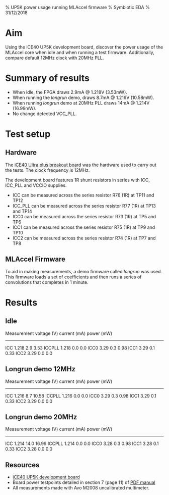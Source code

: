 % UP5K power usage running MLAccel firmware
% Symbiotic EDA
% 31/12/2018

# Aim

Using the iCE40 UP5K development board, discover the power usage of the MLAccel core when idle and when running a test firmware.
Additionally, compare default 12MHz clock with 20MHz PLL.

# Summary of results

* When idle, the FPGA draws 2.9mA @ 1.218V (3.53mW). 
* When running the _longrun_ demo, draws 8.7mA @ 1.216V (10.58mW).
* When running _longrun_ demo at 20MHz PLL draws 14mA @ 1.214V (16.99mW).
* No change detected VCC_PLL.

# Test setup

## Hardware

The [iCE40 Ultra plus breakout board](https://www.latticesemi.com/Products/DevelopmentBoardsAndKits/iCE40UltraPlusBreakoutBoard) was the hardware used to carry out the tests. The clock frequency is 12MHz.

The development board features 1R shunt resistors in series with ICC, ICC_PLL and VCCIO supplies.

* ICC can be measured across the series resistor R76 (1R) at TP11 and TP12
* ICC_PLL can be measured across the series resistor R77 (1R) at TP13 and TP14
* ICC0 can be measured across the series resistor R73 (1R) at TP5 and TP6
* ICC1 can be measured across the series resistor R75 (1R) at TP9 and TP10
* ICC2 can be measured across the series resistor R74 (1R) at TP7 and TP8

## MLAccel Firmware

To aid in making measurements, a demo firmware called _longrun_ was used. 
This firmware loads a set of coefficients and then runs a series of convolutions that completes in 1 minute.

# Results

## Idle 

Measurement  voltage (V)  current (mA)  power (mW)
-----------  -----------  ------------  -----------
ICC          1.218        2.9           3.53
ICCPLL       1.218        0.0           0.0
ICC0         3.29         0.3           0.98
ICC1         3.29         0.1           0.33
ICC2         3.29         0.0           0.0

## Longrun demo 12MHz

Measurement  voltage (V)  current (mA)  power (mW)
-----------  -----------  ------------  -----------
ICC          1.216        8.7           10.58
ICCPLL       1.216        0.0           0.0
ICC0         3.29         0.3           0.98
ICC1         3.29         0.1           0.33
ICC2         3.29         0.0           0.0

## Longrun demo 20MHz

Measurement  voltage (V)  current (mA)  power (mW)
-----------  -----------  ------------  -----------
ICC          1.214        14.0          16.99
ICCPLL       1.214        0.0           0.0
ICC0         3.28         0.3           0.98
ICC1         3.28         0.1           0.33
ICC2         3.28         0.0           0.0

## Resources

* [iCE40 UP5K development board](https://www.latticesemi.com/Products/DevelopmentBoardsAndKits/iCE40UltraPlusBreakoutBoard)
* Board power testpoints detailed in section 7 (page 11) of [PDF manual](https://www.latticesemi.com/view_document?document_id=51987)
* All measurements made with Avo M2008 uncalibrated multimeter.
